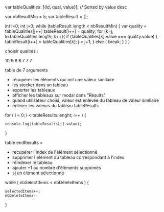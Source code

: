 

var tableQualities: [{id, qual, value}];   // Sorted by value desc

var nbResultMin = 5;
var tableResult = [];

int i=0;
int j=0;
while (tableResult.length < nbResultMin) {
    var quality = tableQualities[j++]
    tableResult[i++] = quality;
    for (k=j; k<tableQualities.length; k++){
        if (tableQualities[k].value === quality.value) {
            tableResult[i++] = tableQualities[k];
            j = j+1;
        } else {
            break;
        }
    }
} 



choisir qualités :

10
9
8
8
7
7
7

table de 7 arguments
- récupérer les éléments qui ont une valeur similaire
- les stocker dans un tableau
- exporter les tableaux
- afficher les tableaux sur modal dans "Résults"
- quand utilisateur choisi, valeur est enlevée du tableau de valeur similaire
- enlever les valeurs du tableau tableResults

for ( i = 0; i < tableResults.lenght; i++ ) {

    console.log(tableResults[i].value);

}


table endResults =

- recupérer l'index de l'élément sélectionné
- supprimer l'élément du tableau correspondant à l'index
- réindexer le tableau
- ajouter +1 au nombre d'éléments supprimés
- si un élément sélectionné 

while ( nbSelectItems < nbDeleteItems ) {

    selectedItems++;
    nbDeleteItems--
}

